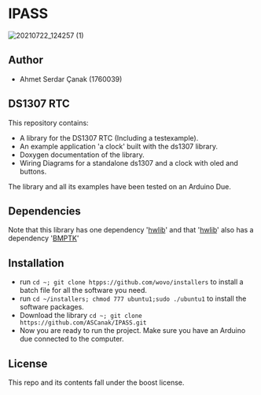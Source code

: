 # IPASS

![20210722_124257 (1)](https://user-images.githubusercontent.com/60601881/126635973-b7848ec1-5c55-4eb8-95fb-c75959157360.jpg)

Author
-----
- Ahmet Serdar Çanak (1760039)

DS1307 RTC
-----
 This repository contains:  
 - A library for the DS1307 RTC (Including a testexample).  
 - An example application 'a clock' built with the ds1307 library.  
 - Doxygen documentation of the library.
 - Wiring Diagrams for a standalone ds1307 and a clock with oled and buttons.  
 
 The library and all its examples have been tested on an Arduino Due.

Dependencies
-----
 Note that this library has one dependency '[hwlib](https://github.com/wovo/hwlib)' and that '[hwlib](https://github.com/wovo/hwlib)' also has a dependency '[BMPTK](http://github.com/wovo/bmptk)'
 
Installation
-----
 - run `cd ~; git clone htpps://github.com/wovo/installers` to install a batch file for all the software you need.
 - run `cd ~/installers; chmod 777 ubuntu1;sudo ./ubuntu1` to install the software packages.
 - Download the library `cd ~; git clone https://github.com/ASCanak/IPASS.git`
 - Now you are ready to run the project. Make sure you have an Arduino due connected to the computer.
 
License
-----
 This repo and its contents fall under the boost license.
